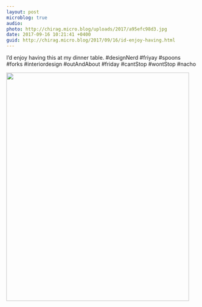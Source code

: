 ```yaml
---
layout: post
microblog: true
audio: 
photo: http://chirag.micro.blog/uploads/2017/a95efc98d3.jpg
date: 2017-09-16 10:21:41 +0400
guid: http://chirag.micro.blog/2017/09/16/id-enjoy-having.html
---
```

I’d enjoy having this at my dinner table. #designNerd #friyay #spoons #forks #interiordesign #outAndAbout #friday #cantStop #wontStop #nacho

<img src="http://chirag.micro.blog/uploads/2017/a95efc98d3.jpg" width="480" height="600" />
